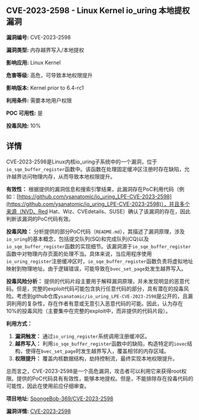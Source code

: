 ## CVE-2023-2598 - Linux Kernel io_uring 本地提权漏洞

**漏洞编号:** CVE-2023-2598

**漏洞类型:** 内存越界写入/本地提权

**影响应用:** Linux Kernel

**危害等级:** 高危，可导致本地权限提升

**影响版本:** Kernel prior to 6.4-rc1

**利用条件:** 需要本地用户权限

**POC 可用性:** 是

**投毒风险:** 10%

## 详情

CVE-2023-2598是Linux内核io_uring子系统中的一个漏洞，位于`io_sqe_buffer_register`函数中。该函数在处理固定缓冲区注册时存在缺陷，允许越界访问物理内存，从而导致本地权限提升。

**有效性：**
根据提供的漏洞信息和搜索引擎结果，此漏洞存在PoC利用代码（例如：[https://github.com/ysanatomic/io_uring_LPE-CVE-2023-2598](https://github.com/ysanatomic/io_uring_LPE-CVE-2023-2598)），并且多个来源（NVD、Red Hat、Wiz、CVEdetails、SUSE）确认了该漏洞的存在，因此判断该漏洞的PoC代码有效。

**投毒风险：**
分析提供的部分PoC代码（`README.md`），其描述了漏洞原理，涉及`io_uring`的基本概念，包括提交队列(SQ)和完成队列(CQ)以及`io_sqe_buffer_register`函数的实现细节。该漏洞源于`io_sqe_buffer_register`函数中对物理内存页面的处理不当。具体来说，当应用程序使用`io_uring_register`注册缓冲区时，`io_sqe_buffer_register`函数负责将虚拟地址映射到物理地址。由于逻辑错误，可能导致在`bvec_set_page`处发生越界写入。

**投毒风险分析：**
提供的代码片段主要用于解释漏洞原理，并未发现明显的恶意代码。但是，完整的exploit代码可能包含执行任意代码的部分，具有潜在的投毒风险。考虑到github仓库`ysanatomic/io_uring_LPE-CVE-2023-2598`是公开的，且漏洞利用的复杂性，存在作者有意或无意引入恶意代码的可能。因此，认为存在10%的投毒风险（主要集中在完整的exploit中，而非提供的代码片段）。

**利用方式：**
1.  **漏洞触发：** 通过`io_uring_register`系统调用注册缓冲区。
2.  **越界写入：** 利用`io_sqe_buffer_register`函数中的缺陷，构造特定的`iovec`结构，使得在`bvec_set_page`时发生越界写入，覆盖相邻的内存区域。
3.  **权限提升：** 覆盖内核数据结构，劫持控制流，最终实现本地权限提升。

总而言之，CVE-2023-2598是一个高危漏洞，攻击者可以利用它来获得root权限。提供的PoC代码具有有效性，能够本地提权。但是，不能排除存在投毒代码的可能性，因此在使用前应仔细审查。

**项目地址:** [SpongeBob-369/CVE-2023-2598](https://github.com/SpongeBob-369/CVE-2023-2598)

**漏洞详情:** [CVE-2023-2598](https://nvd.nist.gov/vuln/detail/CVE-2023-2598)